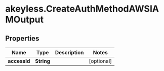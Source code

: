# akeyless.CreateAuthMethodAWSIAMOutput

## Properties

Name | Type | Description | Notes
------------ | ------------- | ------------- | -------------
**accessId** | **String** |  | [optional] 


